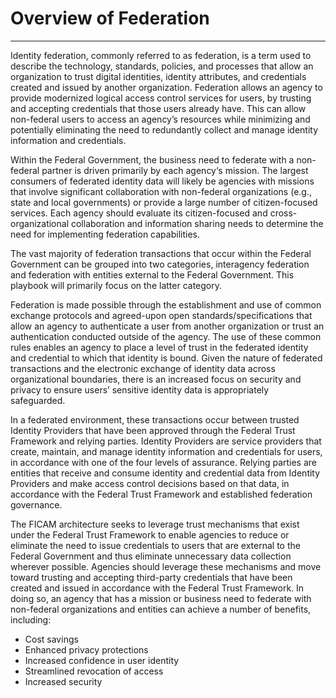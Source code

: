 # Overview of Federation
---------------------

Identity federation, commonly referred to as federation, is a term used to describe the technology, standards, policies, and processes that allow an organization to trust digital identities, identity attributes, and credentials created and issued by another organization. Federation allows an agency to provide modernized logical access control services for users, by trusting and accepting credentials that those users already have. This can allow non-federal users to access an agency’s resources while minimizing and potentially eliminating the need to redundantly collect and manage identity information and credentials.

Within the Federal Government, the business need to federate with a non-federal partner is driven primarily by each agency‘s mission. The largest consumers of federated identity data will likely be agencies with missions that involve significant collaboration with non-federal organizations (e.g., state and local governments) or provide a large number of citizen-focused services. Each agency should evaluate its citizen-focused and cross-organizational collaboration and information sharing needs to determine the need for implementing federation capabilities. 

The vast majority of federation transactions that occur within the Federal Government can be grouped into two categories, interagency federation and federation with entities external to the Federal Government. This playbook will primarily focus on the latter category.  

Federation is made possible through the establishment and use of common exchange protocols and agreed-upon open standards/specifications that allow an agency to authenticate a user from another organization or trust an authentication conducted outside of the agency. The use of these common rules enables an agency to place a level of trust in the federated identity and credential to which that identity is bound. Given the nature of federated transactions and the electronic exchange of identity data across organizational boundaries, there is an increased focus on security and privacy to ensure users’ sensitive identity data is appropriately safeguarded. 

In a federated environment, these transactions occur between trusted Identity Providers that have been approved through the Federal Trust Framework and relying parties. Identity Providers are service providers that create, maintain, and manage identity information and credentials for users, in accordance with one of the four levels of assurance. Relying parties are entities that receive and consume identity and credential data from Identity Providers and make access control decisions based on that data, in accordance with the Federal Trust Framework and established federation governance. 
 
The FICAM architecture seeks to leverage trust mechanisms that exist under the Federal Trust Framework to enable agencies to reduce or eliminate the need to issue credentials to users that are external to the Federal Government and thus eliminate unnecessary data collection wherever possible. Agencies should leverage these mechanisms and move toward trusting and accepting third-party credentials that have been created and issued in accordance with the Federal Trust Framework. In doing so, an agency that has a mission or business need to federate with non-federal organizations and entities can achieve a number of benefits, including:

* Cost savings
* Enhanced privacy protections
* Increased confidence in user identity
* Streamlined revocation of access
* Increased security


